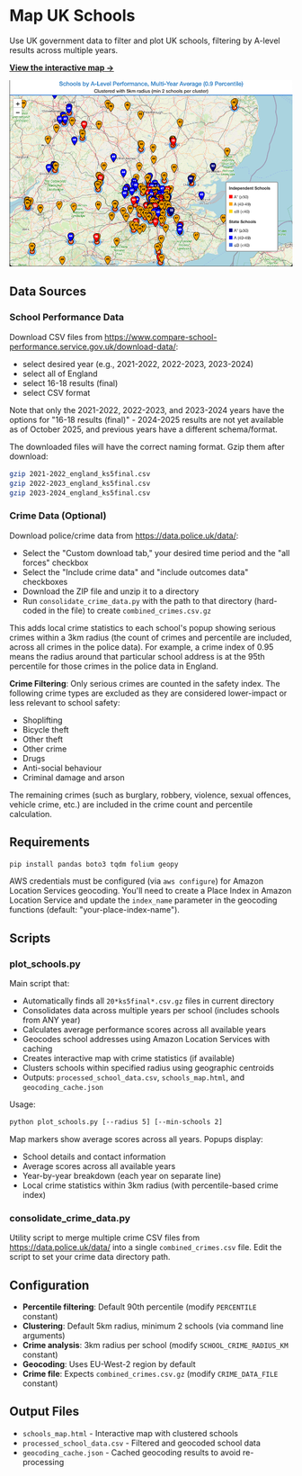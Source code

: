 # Map UK Schools

Use UK government data to filter and plot UK schools, filtering by A-level results across multiple years.

**[View the interactive map →](http://web.andico.org/schools_map.html)**

![Schools Map Screenshot](schools_map.png)

## Data Sources

### School Performance Data
Download CSV files from https://www.compare-school-performance.service.gov.uk/download-data/:

- select desired year (e.g., 2021-2022, 2022-2023, 2023-2024)
- select all of England
- select 16-18 results (final)
- select CSV format

Note that only the 2021-2022, 2022-2023, and 2023-2024 years have the options for "16-18 results (final)" - 2024-2025 results are not yet available as of October 2025, and previous years have a different schema/format.

The downloaded files will have the correct naming format. Gzip them after download:
```bash
gzip 2021-2022_england_ks5final.csv
gzip 2022-2023_england_ks5final.csv
gzip 2023-2024_england_ks5final.csv
```

### Crime Data (Optional)
Download police/crime data from https://data.police.uk/data/:
- Select the "Custom download tab," your desired time period and the "all forces" checkbox
- Select the "Include crime data" and "include outcomes data" checkboxes
- Download the ZIP file and unzip it to a directory
- Run `consolidate_crime_data.py` with the path to that directory (hard-coded in the file) to create `combined_crimes.csv.gz`

This adds local crime statistics to each school's popup showing serious crimes within a 3km radius (the count of crimes and percentile are included, across all crimes in the police data). For example, a crime index of 0.95 means the radius around that particular school address is at the 95th percentile for those crimes in the police data in England.

**Crime Filtering**: Only serious crimes are counted in the safety index. The following crime types are excluded as they are considered lower-impact or less relevant to school safety:
- Shoplifting
- Bicycle theft  
- Other theft
- Other crime
- Drugs
- Anti-social behaviour
- Criminal damage and arson

The remaining crimes (such as burglary, robbery, violence, sexual offences, vehicle crime, etc.) are included in the crime count and percentile calculation.

## Requirements

```bash
pip install pandas boto3 tqdm folium geopy
```

AWS credentials must be configured (via `aws configure`) for Amazon Location Services geocoding. You'll need to create a Place Index in Amazon Location Service and update the `index_name` parameter in the geocoding functions (default: "your-place-index-name").

## Scripts

### plot_schools.py
Main script that:
- Automatically finds all `20*ks5final*.csv.gz` files in current directory
- Consolidates data across multiple years per school (includes schools from ANY year)
- Calculates average performance scores across all available years
- Geocodes school addresses using Amazon Location Services with caching
- Creates interactive map with crime statistics (if available)
- Clusters schools within specified radius using geographic centroids
- Outputs: `processed_school_data.csv`, `schools_map.html`, and `geocoding_cache.json`

Usage:
```bash
python plot_schools.py [--radius 5] [--min-schools 2]
```

Map markers show average scores across all years. Popups display:
- School details and contact information
- Average scores across all available years
- Year-by-year breakdown (each year on separate line)
- Local crime statistics within 3km radius (with percentile-based crime index)

### consolidate_crime_data.py
Utility script to merge multiple crime CSV files from https://data.police.uk/data/ into a single `combined_crimes.csv` file. Edit the script to set your crime data directory path.

## Configuration

- **Percentile filtering**: Default 90th percentile (modify `PERCENTILE` constant)
- **Clustering**: Default 5km radius, minimum 2 schools (via command line arguments)
- **Crime analysis**: 3km radius per school (modify `SCHOOL_CRIME_RADIUS_KM` constant)
- **Geocoding**: Uses EU-West-2 region by default
- **Crime file**: Expects `combined_crimes.csv.gz` (modify `CRIME_DATA_FILE` constant)

## Output Files

- `schools_map.html` - Interactive map with clustered schools
- `processed_school_data.csv` - Filtered and geocoded school data
- `geocoding_cache.json` - Cached geocoding results to avoid re-processing
